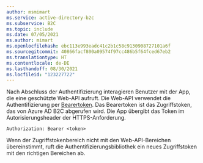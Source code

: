 ```yaml
---
author: msmimart
ms.service: active-directory-b2c
ms.subservice: B2C
ms.topic: include
ms.date: 07/05/2021
ms.author: mimart
ms.openlocfilehash: ebc113e993eadc41c2b1c58c9130908727101a6f
ms.sourcegitcommit: 40866facf800a09574f97cc486b5f64fced67eb2
ms.translationtype: HT
ms.contentlocale: de-DE
ms.lasthandoff: 08/30/2021
ms.locfileid: "123227722"
---
```

Nach Abschluss der Authentifizierung interagieren Benutzer mit der App, die eine geschützte Web-API aufruft. Die Web-API verwendet die Authentifizierung per [Bearertoken](https://datatracker.ietf.org/doc/html/rfc6750). Das Bearertoken ist das Zugriffstoken, das von Azure AD B2C abgerufen wird. Die App übergibt das Token im Autorisierungsheader der HTTPS-Anforderung. 
    
```http
Authorization: Bearer <token>
```

Wenn der Zugriffstokenbereich nicht mit den Web-API-Bereichen übereinstimmt, ruft die Authentifizierungsbibliothek ein neues Zugriffstoken mit den richtigen Bereichen ab.
